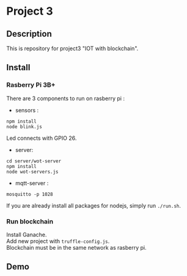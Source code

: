 # Project 3

## Description

This is repository for project3 "IOT with blockchain".  

## Install

### Rasberry Pi 3B+

There are 3 components to run on rasberry pi :  
 + sensors : 
 ```
 npm install
 node blink.js
 ```
  Led connects with GPIO 26.
 + server:
 ```
 cd server/wot-server
 npm install
 node wot-servers.js
 ```
 + mqtt-server :
 ```
 mosquitto -p 1028 
 ```

If you are already install all packages for nodejs, simply run `./run.sh`.  

### Run blockchain 

Install Ganache.  
Add new project with `truffle-config.js`.  
Blockchain must be in the same network as rasberry pi.

## Demo


